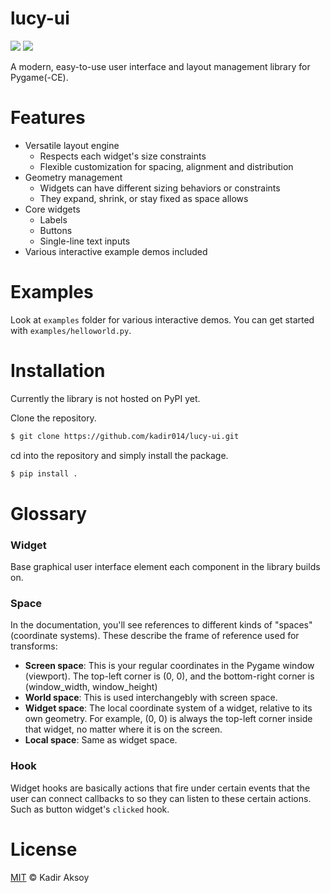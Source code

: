 # lucy-ui
<img src="https://img.shields.io/badge/license-MIT-blue.svg">
<img src="https://img.shields.io/badge/version-0.0.4-yellow">

A modern, easy-to-use user interface and layout management library for Pygame(-CE).



# Features
- Versatile layout engine
  - Respects each widget's size constraints
  - Flexible customization for spacing, alignment and distribution
- Geometry management
  - Widgets can have different sizing behaviors or constraints
  - They expand, shrink, or stay fixed as space allows
- Core widgets
  - Labels
  - Buttons
  - Single-line text inputs
- Various interactive example demos included



# Examples
Look at `examples` folder for various interactive demos. You can get started with `examples/helloworld.py`.



# Installation
Currently the library is not hosted on PyPI yet.

Clone the repository.
```sh
$ git clone https://github.com/kadir014/lucy-ui.git
```

cd into the repository and simply install the package.
```sh
$ pip install .
```



# Glossary
### Widget
Base graphical user interface element each component in the library builds on.

### Space
In the documentation, you'll see references to different kinds of "spaces" (coordinate systems). These describe the frame of reference used for transforms:
- **Screen space**: This is your regular coordinates in the Pygame window (viewport). The top-left corner is (0, 0), and the bottom-right corner is (window_width, window_height)
- **World space**: This is used interchangebly with screen space.
- **Widget space**: The local coordinate system of a widget, relative to its own geometry. For example, (0, 0) is always the top-left corner inside that widget, no matter where it is on the screen.
- **Local space**: Same as widget space.

### Hook
Widget hooks are basically actions that fire under certain events that the user can connect callbacks to so they can listen to these certain actions. Such as button widget's `clicked` hook.


# License
[MIT](LICENSE) © Kadir Aksoy